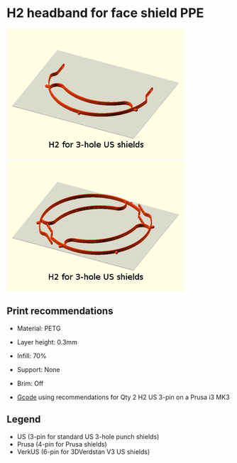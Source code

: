 # H2 headband for face shield PPE

![](images/h2_us.png)![](images/h2_us_qty2.png)

## Print recommendations
- Material: PETG
- Layer height: 0.3mm
- Infill: 70%
- Support: None
- Brim: Off

- [Gcode](gcode/PrusaMK3/so_h2_us_qty2_0.3mm_PETG_MK3_1h2m.gcode) using recommendations for Qty 2 H2 US 3-pin on a Prusa i3 MK3

## Legend
- US (3-pin for standard US 3-hole punch shields)
- Prusa (4-pin for Prusa shields)
- VerkUS (6-pin for 3DVerdstan V3 US shields)

